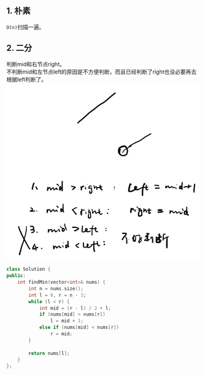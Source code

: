 ## 1. 朴素
`O(n)`扫描一遍。  
  
## 2. 二分
判断mid和右节点right。  
不判断mid和左节点left的原因是不方便判断，而且已经判断了right也没必要再去根据left判断了。  
![binarySearch_right](pics/binarySearch_right.png)  
```cpp
class Solution {
public:
    int findMin(vector<int>& nums) {
        int n = nums.size();
        int l = 0, r = n - 1;
        while (l < r) {
            int mid = (r - l) / 2 + l;
            if (nums[mid] > nums[r])
                l = mid + 1;
            else if (nums[mid] < nums[r])
                r = mid;
        }

        return nums[l];
    }
};
```
